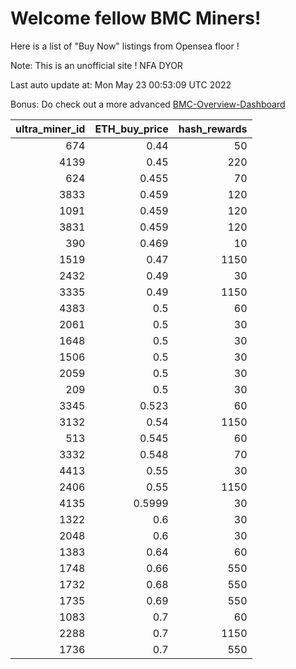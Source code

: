 # Welcome fellow BMC Miners!
Here is a list of "Buy Now" listings from Opensea floor !

Note: This is an unofficial site ! NFA DYOR

Last auto update at: Mon May 23 00:53:09 UTC 2022

Bonus: Do check out a more advanced [BMC-Overview-Dashboard](https://dune.com/defifunk/BMC-Overview-Dashboard)


|   ultra_miner_id |   ETH_buy_price |   hash_rewards |
|-----------------:|----------------:|---------------:|
|              674 |          0.44   |             50 |
|             4139 |          0.45   |            220 |
|              624 |          0.455  |             70 |
|             3833 |          0.459  |            120 |
|             1091 |          0.459  |            120 |
|             3831 |          0.459  |            120 |
|              390 |          0.469  |             10 |
|             1519 |          0.47   |           1150 |
|             2432 |          0.49   |             30 |
|             3335 |          0.49   |           1150 |
|             4383 |          0.5    |             60 |
|             2061 |          0.5    |             30 |
|             1648 |          0.5    |             30 |
|             1506 |          0.5    |             30 |
|             2059 |          0.5    |             30 |
|              209 |          0.5    |             30 |
|             3345 |          0.523  |             60 |
|             3132 |          0.54   |           1150 |
|              513 |          0.545  |             60 |
|             3332 |          0.548  |             70 |
|             4413 |          0.55   |             30 |
|             2406 |          0.55   |           1150 |
|             4135 |          0.5999 |             30 |
|             1322 |          0.6    |             30 |
|             2048 |          0.6    |             30 |
|             1383 |          0.64   |             60 |
|             1748 |          0.66   |            550 |
|             1732 |          0.68   |            550 |
|             1735 |          0.69   |            550 |
|             1083 |          0.7    |             60 |
|             2288 |          0.7    |           1150 |
|             1736 |          0.7    |            550 |